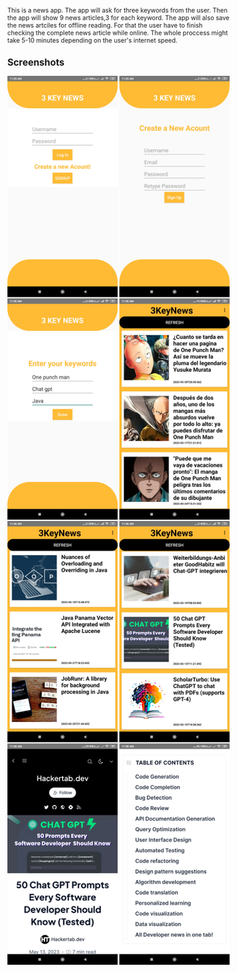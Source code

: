 This is a news app. The app will ask for three keywords from the user. Then the app will show 9 news articles,3 for each keyword.
 The app will also save the news artciles for offline reading. For that the user have to finish checking the complete news article while online. The whole
proccess might take 5-10 minutes depending on the user's internet speed.
## Screenshots
<img src="Screenshots/newsapp1.jpg" alt="Screenshot 1" width="250" height="500">
<img src="Screenshots/newsapp2.jpg" alt="Screenshot 2" width="250" height="500">
<img src="Screenshots/newsapp3.jpg" alt="Screenshot 3" width="250" height="500">
<img src="Screenshots/newsapp4.jpg" alt="Screenshot 4" width="250" height="500">
<img src="Screenshots/newsapp5.jpg" alt="Screenshot 5" width="250" height="500">
<img src="Screenshots/newsapp6.jpg" alt="Screenshot 6" width="250" height="500">
<img src="Screenshots/newsapp7.jpg" alt="Screenshot 7" width="250" height="500">
<img src="Screenshots/newsapp8.jpg" alt="Screenshot 8" width="250" height="500">


